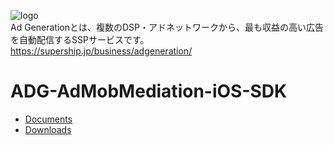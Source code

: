 ![logo](https://raw.githubusercontent.com/wiki/AdGeneration/sdk/img/logo.png)  
Ad Generationとは、複数のDSP・アドネットワークから、最も収益の高い広告を自動配信するSSPサービスです。  
https://supership.jp/business/adgeneration/

# ADG-AdMobMediation-iOS-SDK

- [Documents](https://docs.sdk.ad-generation.jp/sdk/admobmediation_banner_interstitial_ad_ios.html)
- [Downloads](https://github.com/AdGeneration/ADG-AdMobMediation-iOS-SDK/releases)
